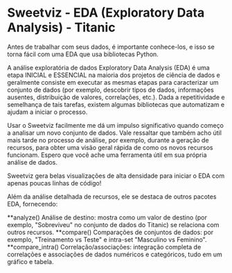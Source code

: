 # Sweetviz - EDA (Exploratory Data Analysis) - Titanic

Antes de trabalhar com seus dados, é importante conhece-los, e isso se torna fácil com uma EDA que usa bibliotecas Python.

A análise exploratória de dados Exploratory Data Analysis (EDA) é uma etapa INICIAL e ESSENCIAL na maioria dos projetos de ciência de dados e geralmente consiste em executar as mesmas etapas para caracterizar um conjunto de dados (por exemplo, descobrir tipos de dados, informações ausentes, distribuição de valores, correlações, etc.). Dada a repetitividade e semelhança de tais tarefas, existem algumas bibliotecas que automatizam e ajudam a iniciar o processo.

Usar o Sweetviz facilmente me dá um impulso significativo quando começo a analisar um novo conjunto de dados. Vale ressaltar que também acho útil mais tarde no processo de análise, por exemplo, durante a geração de recursos, para obter uma visão geral rápida de como os novos recursos funcionam. Espero que você ache uma ferramenta útil em sua própria análise de dados.

Sweetviz gera belas visualizações de alta densidade para iniciar o EDA com apenas poucas linhas de código!

Além da análise detalhada de recursos, ele se destaca de outros pacotes EDA, fornecendo:

**analyze() Análise de destino: mostra como um valor de destino (por exemplo, "Sobreviveu" no conjunto de dados do Titanic) se relaciona com outros recursos.
**compare() Comparações de conjuntos de dados: por exemplo, "Treinamento vs Teste" e intra-set "Masculino vs Feminino".
**compare_intra() Correlação/associações: integração completa de correlações e associações de dados numéricos e categóricos, tudo em um gráfico e tabela.

